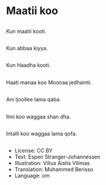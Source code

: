 # Maatii koo

##
Kun maatii kooti.

##
Kun abbaa kiyya.

##
Kun Haadha kooti.

##
Haati manaa koo Moonaa jedhamti.

##
Ani Ijoollee lama qaba.

##
Ilmi koo waggaa shan dha.

##
Intalli koo waggaa lama qofa.

##
* License: CC BY
* Text: Espen Stranger-Johannessen
* Illustration: Vilius Aistis Vilimas
* Translation: Muhammed Berisso
* Language: om
